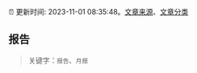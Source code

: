 :alarm_clock: 更新时间: 2023-11-01 08:35:48。[文章来源](/README.md)、[文章分类](/TAGS.md)

## 报告


> 关键字：`报告`、`月报`



